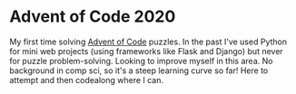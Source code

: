 # Advent of Code 2020

My first time solving [Advent of Code](https://adventofcode.com/2020/) puzzles. In the past I've used Python for mini web projects (using frameworks like Flask and Django) but never for puzzle problem-solving. Looking to improve myself in this area. No background in comp sci, so it's a steep learning curve so far! Here to attempt and then codealong where I can.
